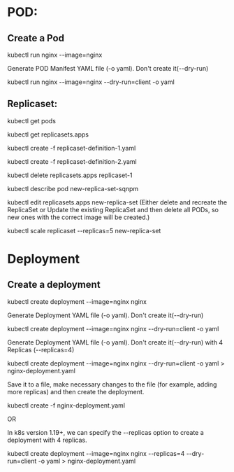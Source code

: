 # POD:

## Create a Pod

kubectl run nginx --image=nginx

Generate POD Manifest YAML file (-o yaml). Don't create it(--dry-run)

kubectl run nginx --image=nginx --dry-run=client -o yaml



## Replicaset: 

kubectl get pods

kubectl get replicasets.apps

kubectl create -f replicaset-definition-1.yaml 

kubectl create -f replicaset-definition-2.yaml 

kubectl delete replicasets.apps replicaset-1

kubectl describe pod new-replica-set-sqnpm

kubectl edit replicasets.apps new-replica-set (Either delete and recreate the ReplicaSet or Update the existing ReplicaSet and then delete all PODs, so new ones with the correct image will be created.)

kubectl scale replicaset --replicas=5 new-replica-set


# Deployment
## Create a deployment

kubectl create deployment --image=nginx nginx

Generate Deployment YAML file (-o yaml). Don't create it(--dry-run)

kubectl create deployment --image=nginx nginx --dry-run=client -o yaml

Generate Deployment YAML file (-o yaml). Don't create it(--dry-run) with 4 Replicas (--replicas=4)

kubectl create deployment --image=nginx nginx --dry-run=client -o yaml > nginx-deployment.yaml

Save it to a file, make necessary changes to the file (for example, adding more replicas) and then create the deployment.

kubectl create -f nginx-deployment.yaml

OR

In k8s version 1.19+, we can specify the --replicas option to create a deployment with 4 replicas.

kubectl create deployment --image=nginx nginx --replicas=4 --dry-run=client -o yaml > nginx-deployment.yaml

